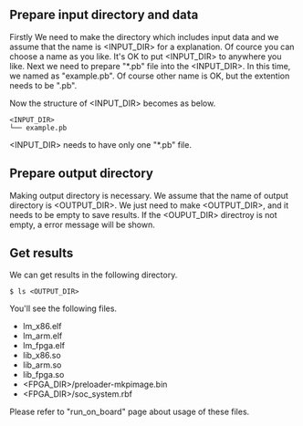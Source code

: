 ## Prepare input directory and data

Firstly We need to make the directory which includes input data and we assume that the name is <INPUT_DIR> for a explanation.
Of cource you can choose a name as you like. 
It's OK to put <INPUT_DIR> to anywhere you like.
Next we need to prepare "*.pb" file into the <INPUT_DIR>. 
In this time, we named as "example.pb".
Of course other name is OK, but the extention needs to be ".pb".

Now the structure of <INPUT_DIR> becomes as below.

    <INPUT_DIR>
    └── example.pb

<INPUT_DIR> needs to have only one "*.pb" file.

## Prepare output directory

Making output directory is necessary.
We assume that the name of output directory is <OUTPUT_DIR>.
We just need to make <OUTPUT_DIR>, and it needs to be empty to save results.
If the <OUPUT_DIR> directroy is not empty, a error message will be shown.

## Get results

We can get results in the following directory.

    $ ls <OUTPUT_DIR>

You'll see the following files.

* lm_x86.elf
* lm_arm.elf
* lm_fpga.elf
* lib_x86.so
* lib_arm.so
* lib_fpga.so
* <FPGA_DIR>/preloader-mkpimage.bin
* <FPGA_DIR>/soc_system.rbf

Please refer to "run_on_board" page about usage of these files.
